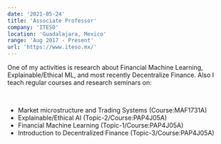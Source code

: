```yaml
---
date: '2021-05-24'
title: 'Associate Professor'
company: 'ITESO'
location: 'Guadalajara, Mexico'
range: 'Aug 2017 - Present'
url: 'https://www.iteso.mx/'
---
```


One of my activities is research about Financial Machine Learning, Explainable/Ethical ML,
 and most recently Decentralize Finance. Also I teach regular courses and research seminars on: 

<br>

- Market microstructure and Trading Systems (Course:MAF1731A)
- Explainable/Ethical AI (Topic-2/Course:PAP4J05A)
- Financial Machine Learning (Topic-1/Course:PAP4J05A)
- Introduction to Decentralized Finance (Topic-3/Course:PAP4J05A)
